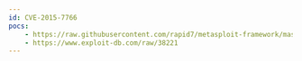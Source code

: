 ```yaml
---
id: CVE-2015-7766
pocs:
    - https://raw.githubusercontent.com/rapid7/metasploit-framework/master/modules/exploits/windows/http/manage_engine_opmanager_rce.rb
    - https://www.exploit-db.com/raw/38221
---
```

